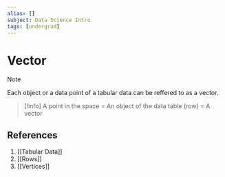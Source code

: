 ```yaml
---
alias: []
subject: Data Science Intro
tags: [undergrad]
---
```

# Vector

> [!note]
> Each object or a data point of a tabular data can be reffered to as a vector.

> [!info]
> A point in the space = An object of the data table (row) = A vector

## References
1. [[Tabular Data]]
2. [[Rows]]
3. [[Vertices]]